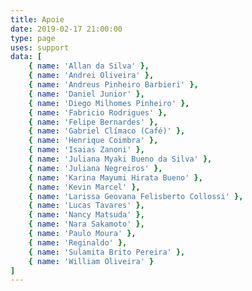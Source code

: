 ```yaml
---
title: Apoie
date: 2019-02-17 21:00:00
type: page
uses: support
data: [
    { name: 'Allan da Silva' },
    { name: 'Andrei Oliveira' },
    { name: 'Andreus Pinheiro Barbieri' },
    { name: 'Daniel Junior' },
    { name: 'Diego Milhomes Pinheiro' },
    { name: 'Fabricio Rodrigues' },
    { name: 'Felipe Bernardes' },
    { name: 'Gabriel Clímaco (Café)' },
    { name: 'Henrique Coimbra' },
    { name: 'Isaias Zanoni' },
    { name: 'Juliana Myaki Bueno da Silva' },
    { name: 'Juliana Negreiros' },
    { name: 'Karina Mayumi Hirata Bueno' },
    { name: 'Kevin Marcel' },
    { name: 'Larissa Geovana Felisberto Collossi' },
    { name: 'Lucas Tavares' },
    { name: 'Nancy Matsuda' },
    { name: 'Nara Sakamoto' },
    { name: 'Paulo Moura' },
    { name: 'Reginaldo' },
    { name: 'Sulamita Brito Pereira' },
    { name: 'William Oliveira' }
]
---
```

